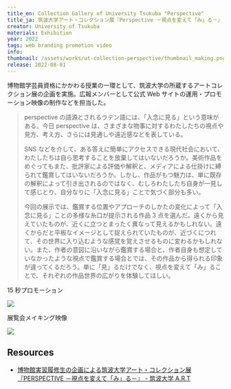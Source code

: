 ```yaml
---
title_en: Collection Gallery of University Tsukuba "Perspective"
title_ja: 筑波大学アート・コレクション展『Perspective －視点を変えて「み」る－』
creator: University of Tsukuba
materials: Exhibition
year: 2022
tags: web branding promotion video
info:
thumbnail: /assets/works/ut-collection-perspective/thumbnail_making.png
release: 2022-08-01
---
```


博物館学芸員資格にかかわる授業の一環として、筑波大学の所蔵するアートコレクション展の企画を実施。広報メンバーとして公式 Web サイトの運用・プロモーション映像の制作などを担当した。

> perspective の語源とされるラテン語には、「入念に見る」という意味がある。今日 perspective は、さまざまな物事に対するわたしたちの視点や見方、考え方、さらには見通しや遠近感などを表している。
>
> SNS などを介して、ある答えに簡単にアクセスできる現代社会において、わたしたちは自ら思考することを放棄してはいないだろうか。美術作品をめぐってもまた、批評家による評価や解釈と、メディアによる仕掛けに縛られて鑑賞してはいないだろうか。しかし、作品がもつ魅力は、単に既存の解釈によって引き出されるのではなく、むしろわたしたち自身が一見して感じとり、自分なりに「入念に見る」ことで気づく部分も多い。
>
> 今回の展示では、鑑賞する位置やアプローチのしかたの変化によって「入念に見る」ことの多様な糸口が提示される作品 3 点を選んだ。遠くから見えていたものが、近くに立つとまったく異なって見えるかもしれない。遠くからだと平板なイメージとして捉えられていたものが、近づくにつれて、その世界に入り込むような感覚を覚えさせるものに変わるかもしれない。また、作者の意図に沿いながら鑑賞する場合と、作者自身も想定していなかったような視点で鑑賞する場合とでは、その作品から得られる印象が違ってくるだろう。単に「見」るだけでなく、視点を変えて「み」ることで、それぞれの作品世界の広がりを体験してほしい。

15 秒プロモーション

[![](/assets/works/sympathy/sympathy_view.jpg)](https://www.youtube.com/watch?v=nExlPb7bKiU)

展覧会メイキング映像

[![](/assets/works/sympathy/sympathy_making.jpg)](https://www.youtube.com/watch?v=SnWGrIm2WcI)

## Resources

- [博物館実習履修生の企画による筑波大学アート・コレクション展『PERSPECTIVE －視点を変えて「み」る－』 - 筑波大学 A.R.T](https://www.art.tsukuba.ac.jp/archives/9200)
